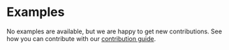# Examples

No examples are available, but we are happy to get new contributions.
See how you can contribute with our [contribution guide](/CONTRIBUTING.md).
